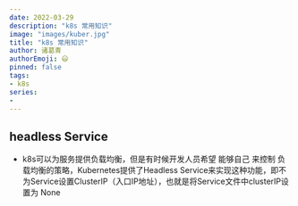 ```yaml
---
date: 2022-03-29
description: "k8s 常用知识"
image: "images/kuber.jpg"
title: "k8s 常用知识"
author: 诸葛青
authorEmoji: 😃
pinned: false
tags:
- k8s
series:
- 
---
```


## headless Service
* k8s可以为服务提供负载均衡，但是有时候开发人员希望 能够自己 来控制 负载均衡的策略，Kubernetes提供了Headless Service来实现这种功能，即不为Service设置ClusterIP（入口IP地址），也就是将Service文件中clusterIP设置为 None

## 